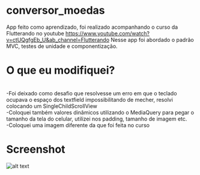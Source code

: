 # conversor_moedas

App feito como aprendizado, foi realizado acompanhando o curso da Flutterando no youtube https://www.youtube.com/watch?v=ctUQgfgEb_U&ab_channel=Flutterando
Nesse app foi abordado o padrão MVC, testes de unidade e componentização.

# O que eu modifiquei?
<br>
   -Foi deixado como desafio que resolvesse um erro em que o teclado ocupava o espaço dos textfield impossibilitando de mecher, resolvi colocando um SingleChildScrollView
<br>
   -Coloquei também valores dinâmicos utilizando o MediaQuery para pegar o tamanho da tela do celular, utilizei nos padding, tamanho de imagem etc.
 <br>
   -Coloquei uma imagem diferente da que foi feita no curso

# Screenshot
![alt text](https://i.imgur.com/P8huoEj.png)

<br>
